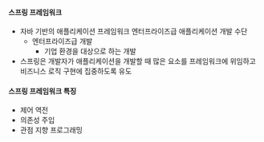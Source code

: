 #### 스프링 프레임워크
- 자바 기반의 애플리케이션 프레임워크 엔터프라이즈급 애플리케이션 개발 수단
	- 엔터프라이즈급 개발
		- 기업 환경을 대상으로 하는 개발
- 스프링은 개발자가 애플리케이션을 개발할 때 많은 요소를 프레임워크에 위임하고 비즈니스 로직 구현에 집중하도록 유도

#### 스프링 프레임워크 특징
- 제어 역전
- 의존성 주입
- 관점 지향 프로그래밍
